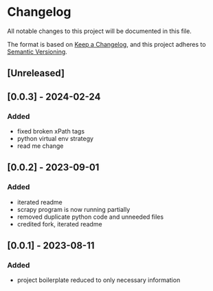 # Changelog

All notable changes to this project will be documented in this file.

The format is based on [Keep a Changelog](https://keepachangelog.com/en/1.0.0/),
and this project adheres to [Semantic Versioning](https://semver.org/spec/v2.0.0.html).

## [Unreleased]

## [0.0.3] - 2024-02-24
### Added
- fixed broken xPath tags
- python virtual env strategy
- read me change

## [0.0.2] - 2023-09-01
### Added
- iterated readme
- scrapy program is now running partially
- removed duplicate python code and unneeded files
- credited fork, iterated readme



## [0.0.1] - 2023-08-11
### Added
- project boilerplate reduced to only necessary information
